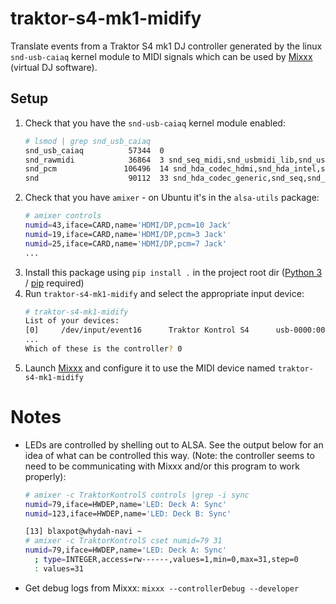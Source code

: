# traktor-s4-mk1-midify

Translate events from a Traktor S4 mk1 DJ controller generated by the linux `snd-usb-caiaq` kernel module to MIDI signals which can be used by [Mixxx](https://mixxx.org/download/) (virtual DJ software).

## Setup
1. Check that you have the `snd-usb-caiaq` kernel module enabled:
    ```bash
    # lsmod | grep snd_usb_caiaq
    snd_usb_caiaq          57344  0
    snd_rawmidi            36864  3 snd_seq_midi,snd_usbmidi_lib,snd_usb_caiaq
    snd_pcm               106496  14 snd_hda_codec_hdmi,snd_hda_intel,snd_usb_audio,snd_hda_codec,snd_sof,snd_sof_intel_hda_common,snd_soc_core,snd_hda_core,snd_usb_caiaq,snd_pcm_dmaengine
    snd                    90112  33 snd_hda_codec_generic,snd_seq,snd_seq_device,snd_hda_codec_hdmi,snd_hwdep,snd_hda_intel,snd_usb_audio,snd_usbmidi_lib,snd_hda_codec,snd_hda_codec_realtek,snd_timer,snd_compress,thinkpad_acpi,snd_soc_core,snd_pcm,snd_usb_caiaq,snd_rawmidi
    ```
2. Check that you have `amixer` - on Ubuntu it's in the `alsa-utils` package:
    ```bash
    # amixer controls
    numid=43,iface=CARD,name='HDMI/DP,pcm=10 Jack'
    numid=19,iface=CARD,name='HDMI/DP,pcm=3 Jack'
    numid=25,iface=CARD,name='HDMI/DP,pcm=7 Jack'
    ...
    ```
3. Install this package using `pip install .` in the project root dir ([Python 3](https://www.python.org/downloads/) / [pip](https://pypi.org/project/pip/#files) required)
4. Run `traktor-s4-mk1-midify` and select the appropriate input device:
    ```bash
    # traktor-s4-mk1-midify
    List of your devices:
    [0]     /dev/input/event16      Traktor Kontrol S4      usb-0000:00:14.0-4/input0
    ...
    Which of these is the controller? 0
    ```
5. Launch [Mixxx](https://mixxx.org/download/) and configure it to use the MIDI device named `traktor-s4-mk1-midify`

# Notes
* LEDs are controlled by shelling out to ALSA. See the output below for an idea of what can be controlled this way. (Note: the controller seems to need to be communicating with Mixxx and/or this program to work properly):
   ```bash
   # amixer -c TraktorKontrolS controls |grep -i sync
   numid=79,iface=HWDEP,name='LED: Deck A: Sync'
   numid=123,iface=HWDEP,name='LED: Deck B: Sync'

   [13] blaxpot@whydah-navi ~
   # amixer -c TraktorKontrolS cset numid=79 31
   numid=79,iface=HWDEP,name='LED: Deck A: Sync'
     ; type=INTEGER,access=rw------,values=1,min=0,max=31,step=0
     : values=31
   ```
* Get debug logs from Mixxx: `mixxx --controllerDebug --developer`
